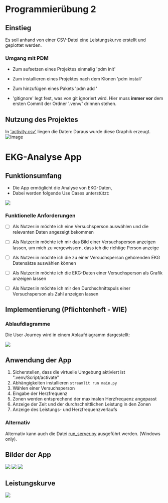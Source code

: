 # Programmierübung 2

## Einstieg
Es soll anhand von einer CSV-Datei eine Leistungskurve erstellt und geplottet werden.

### Umgang mit PDM
- Zum aufsetzen eines Projektes einmalig 'pdm init'
- Zum installieren eines Projektes nach dem Klonen 'pdm install'
- Zum hinzufügen eines Pakets 'pdm add <packetname>'

- 'gitignore' legt fest, was von git ignoriert wird. Hier muss __immer vor__ dem ersten Commit der Ordner '.venv/' drinnen stehen.

## Nutzung des Projektes

In ['activity.csv'](activity.csv) liegen die Daten: Daraus wurde diese Graphik erzeugt.
![Image](./figures/fig.png)

# EKG-Analyse App

## Funktionsumfang

- Die App ermöglicht die Analyse von EKG-Daten,
- Dabei werden folgende Use Cases unterstützt:

![](docs/ulm_usecase.svg)

### Funktionelle Anforderungen
- [ ] Als Nutzer:in möchte ich eine Versuchsperson auswählen und die relevanten Daten angezeigt bekommen
- [ ] Als Nutzer:in möchte ich mir das Bild einer Versuchsperson anzeigen lassen, um mich zu vergewissern, dass ich die richtige Person anzeige
- [ ] Als Nutzer:in möchte ich die zu einer Versuchsperson gehörenden EKG Datensätze auswählen können 
- [ ] Als Nutzer:in möchte ich die EKG-Daten einer Versuchsperson als Grafik anzeigen lassen 
- [ ] Als Nutzer:in möchte ich mir den Durchschnittspuls einer Versuchsperson als Zahl anzeigen lassen 


## Implementierung (Pflichtenheft - WIE)
### Ablaufdiagramme

Die User Journey wird in einem Ablaufdiagramm dargestellt:

![](docs/activity_diagramm.svg)


## Anwendung der App
1. Sicherstellen, dass die virtuelle Umgebung aktiviert ist ".venv/Script/activate"
2. Abhängigkeiten installieren `streamlit run main.py`
3. Wählen einer Versuchsperson
4. Eingabe der Herzfrequenz
5. Zonen werden entsprechend der maximalen Herzfrequenz angepasst
6. Anzeige der Zeit und der durchschnittlichen Leistung in den Zonen
7. Anzeige des Leistungs- und Herzfrequenzverlaufs 


### Alternativ
Alternativ kann auch die Datei [run_server.py](run_server.py) ausgeführt werden. (Windows only).

## Bilder der App
![](docs/Personenauswahl.png)
![](docs/ZeitInZonen.png)
![](docs/Graph.png)


## Leistungskurve
![](docs/Leistungskurve.png)